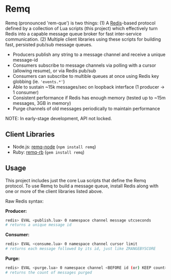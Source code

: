 # Remq

Remq (pronounced 'rem-que') is two things: (1) A [Redis](http://redis.io)-based protocol defined by a collection of Lua scripts (this project) which effectively turn Redis into a capable message queue broker for fast inter-service communication. (2) Multiple client libraries using these scripts for building fast, persisted pub/sub message queues.

  - Producers publish any string to a message channel and receive a unique message-id
  - Consumers subscribe to message channels via polling with a cursor (allowing resume), or via Redis pub/sub
  - Consumers can subscribe to multible queues at once using Redis key globbing (ie. `'events.*'`)
  - Able to sustain ~15k messages/sec on loopback interface (1 producer -> 1 consumer)
  - Consistent performance if Redis has enough memory (tested up to ~15m messages, 3GB in memory)
  - Purge channels of old messages periodically to maintain performance

NOTE: In early-stage development, API not locked.

## Client Libraries

- Node.js: [remq-node](https://github.com/kainosnoema/remq-node) (`npm install remq`)
- Ruby: [remq-rb](https://github.com/kainosnoema/remq-rb) (`gem install remq`)

## Usage

This project includes just the core Lua scripts that define the Remq protocol. To use Remq to build a message queue, install Redis along with one or more of the client libraries listed above.

Raw Redis syntax:

**Producer:**
``` sh
redis> EVAL <publish.lua> 0 namespace channel message utcseconds
# returns a unique message id
```

**Consumer:**
``` sh
redis> EVAL <consume.lua> 0 namespace channel cursor limit
# returns each message followed by its id, just like ZRANGEBYSCORE
```

**Purge:**
``` sh
redis> EVAL <purge.lua> 0 namespace channel <BEFORE id (or) KEEP count>
# returns the count of messages purged
```